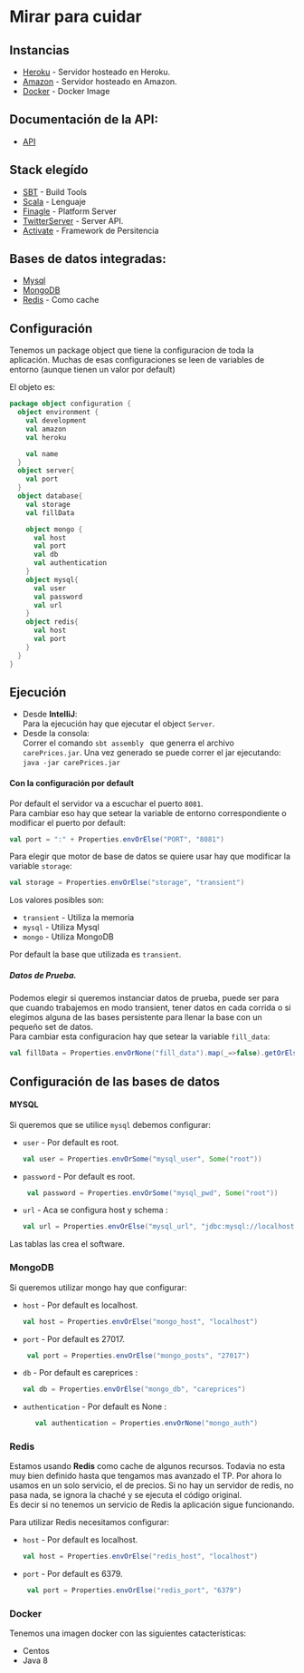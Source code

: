 # Mirar para cuidar

## Instancias
* [Heroku](http://careprices.herokuapp.com) - Servidor hosteado en Heroku.
* [Amazon](http://careprices.boletius.com) - Servidor hosteado en Amazon.
* [Docker](https://hub.docker.com/r/nnysu/careprices) - Docker Image

## Documentación de la API:
* [API](http://docs.careprices.apiary.io/#reference/0/product/create-a-new-product?console=1)

## Stack elegído

 * [SBT](http://www.scala-sbt.org)  - Build Tools
 * [Scala](http://www.scala-lang.org) - Lenguaje
 * [Finagle](https://twitter.github.io/finagle/) - Platform Server
 * [TwitterServer](https://twitter.github.io/twitter-server/) - Server API.
 * [Activate](http://activate-framework.org) - Framework de Persitencia

## Bases de datos integradas:
* [Mysql](https://www.mysql.com)
* [MongoDB](https://www.mongodb.org)
* [Redis](http://redis.io) - Como cache


## Configuración

Tenemos un package object que tiene la configuracion de toda la aplicación.
Muchas de esas configuraciones se leen de variables de entorno (aunque tienen un valor por default)

El objeto es:
```scala
package object configuration {
  object environment {
    val development
    val amazon
    val heroku

    val name
  }
  object server{
    val port
  }
  object database{
    val storage
    val fillData

    object mongo {
      val host
      val port
      val db
      val authentication
    }
    object mysql{
      val user
      val password
      val url
    }
    object redis{
      val host
      val port
    }
  }
}
```


## Ejecución
* Desde **IntelliJ**:\
    Para la ejecución hay que ejecutar el object `Server`.
* Desde la consola:\
    Correr el comando  ```sbt assembly ``` que generra el archivo     `carePrices.jar`. Una vez generado se puede correr el jar ejecutando: `java -jar carePrices.jar`




#### Con la configuración por default
Por default el servidor va a escuchar el puerto `8081`. \
Para cambiar eso hay que setear la variable de entorno correspondiente o modificar el puerto por default:
```scala
val port = ":" + Properties.envOrElse("PORT", "8081")
```

Para elegir que motor de base de datos se quiere usar hay que modificar la variable `storage`:
```scala
val storage = Properties.envOrElse("storage", "transient")
```
Los valores posibles son:
* `transient` - Utiliza la memoria
* `mysql` - Utiliza Mysql
* `mongo` - Utiliza MongoDB

Por default la base que utilizada es `transient`.

##### Datos de Prueba.
Podemos elegir si queremos instanciar datos de prueba, puede ser para que cuando trabajemos en modo transient, tener datos en cada corrida o si elegimos alguna de las bases persistente para llenar la base con un pequeño set de datos. \
Para cambiar esta configuracion hay que setear la variable `fill_data`:

```scala
val fillData = Properties.envOrNone("fill_data").map(_=>false).getOrElse(true)
```

## Configuración de las bases de datos

#### MYSQL
Si queremos que se utilice `mysql` debemos configurar:
* `user` - Por default es root.
     ```scala
     val user = Properties.envOrSome("mysql_user", Some("root"))
    ```
* `password` - Por default es root.
    ```scala
     val password = Properties.envOrSome("mysql_pwd", Some("root"))
    ```
* `url` - Aca se configura host y schema :
     ```scala
     val url = Properties.envOrElse("mysql_url", "jdbc:mysql://localhost:8889/activate_test")
    ```

Las tablas las crea el software.

### MongoDB
Si queremos utilizar mongo hay que configurar:
* `host` - Por default es localhost.
     ```scala
     val host = Properties.envOrElse("mongo_host", "localhost")
    ```
* `port` - Por default es 27017.
    ```scala
     val port = Properties.envOrElse("mongo_posts", "27017")
    ```
* `db` - Por default es careprices :
     ```scala
     val db = Properties.envOrElse("mongo_db", "careprices")
    ```
* `authentication` - Por default es None  :
     ```scala
        val authentication = Properties.envOrNone("mongo_auth")
    ```

### Redis
Estamos usando **Redis** como cache de algunos recursos. Todavia no esta muy bien definido hasta que tengamos mas avanzado el TP. 
Por ahora lo usamos en un solo servicio, el de precios.
Si no hay un servidor de redis, no pasa nada, se ignora la chaché y se ejecuta el código original.  
Es decir si no tenemos un servicio de Redis la aplicación sigue funcionando.

Para utilizar Redis necesitamos configurar:

* `host` - Por default es localhost.
     ```scala
     val host = Properties.envOrElse("redis_host", "localhost")
    ```
* `port` - Por default es 6379.
    ```scala
     val port = Properties.envOrElse("redis_port", "6379")
    ```


### Docker

Tenemos una imagen docker con las siguientes catacterísticas:
* Centos
* Java 8
